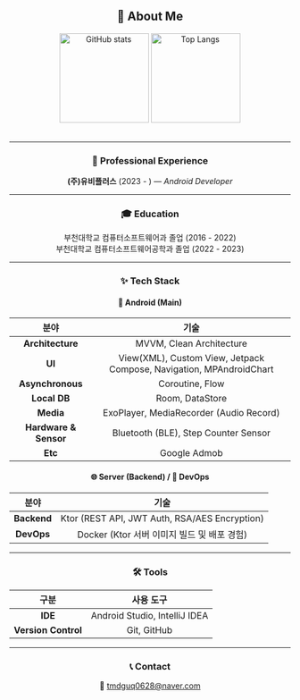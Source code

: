 <h2 align="center">👋 About Me</h2>

<div align="center">
  <img src="https://github-readme-stats.vercel.app/api?username=Gangglion&show_icons=true&theme=transparent" height="160" alt="GitHub stats" />
  <img src="https://github-readme-stats.vercel.app/api/top-langs/?username=Gangglion&layout=compact&theme=transparent" height="160" alt="Top Langs" />
</div>

<br>

<div align="center">

---

<h3>💼 Professional Experience</h3>
<b>(주)유비플러스</b> (2023 - ) — <em>Android Developer</em><br>

---

<h3>🎓 Education</h3>
부천대학교 컴퓨터소프트웨어과 졸업 (2016 - 2022)<br>
부천대학교 컴퓨터소프트웨어공학과 졸업 (2022 - 2023)

---

<h3>✨ Tech Stack</h3>
<h4>📱 Android (Main)</h4>

| 분야 | 기술 |
|:---:|:---:|
| **Architecture** | MVVM, Clean Architecture |
| **UI** | View(XML), Custom View, Jetpack Compose, Navigation, MPAndroidChart |
| **Asynchronous** | Coroutine, Flow |
| **Local DB** | Room, DataStore |
| **Media** | ExoPlayer, MediaRecorder (Audio Record) |
| **Hardware & Sensor** | Bluetooth (BLE), Step Counter Sensor |
| **Etc** | Google Admob |

<h4>🌐 Server (Backend) / 🐳 DevOps</h4>

| 분야 | 기술 |
|:---:|:---:|
| **Backend** | Ktor (REST API, JWT Auth, RSA/AES Encryption) |
| **DevOps** | Docker (Ktor 서버 이미지 빌드 및 배포 경험) |

---

<h3>🛠 Tools</h3>

| 구분 | 사용 도구 |
|:---:|:---:|
| **IDE** | Android Studio, IntelliJ IDEA |
| **Version Control** | Git, GitHub |

---

<h3>📞 Contact</h3>
📧 <a href="mailto:tmdguq0628@naver.com">tmdguq0628@naver.com</a>

</div>
